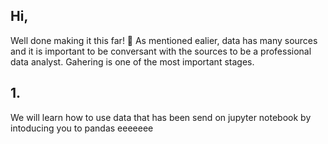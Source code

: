 ## Hi,
Well done making it this far! 🎊
As mentioned ealier, data has many sources and it is important to be conversant with the sources to be a professional data analyst. Gahering is one of the most important stages.

## 1. 
We will learn how to use data that has been send on jupyter notebook by intoducing you to pandas
eeeeeee
